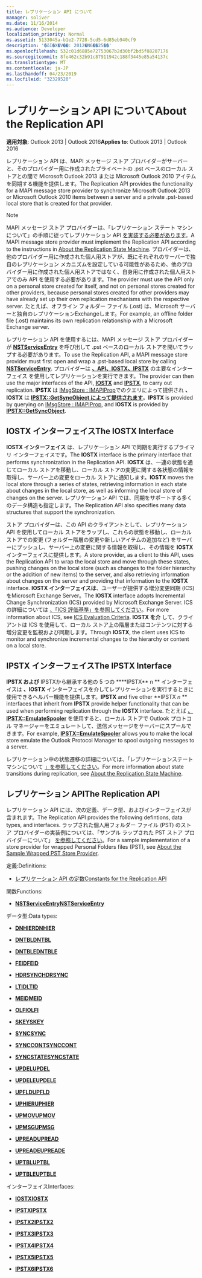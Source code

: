 ```yaml
---
title: レプリケーション API について
manager: soliver
ms.date: 11/16/2014
ms.audience: Developer
localization_priority: Normal
ms.assetid: 5133045a-b1e2-7728-5cd5-6d85eb940cf9
description: '�ŏI�X�V��: 2012�N6��25��'
ms.openlocfilehash: 532c01d6885e72753067b2d30bf2bd5f88207176
ms.sourcegitcommit: 8fe462c32b91c87911942c188f3445e85a54137c
ms.translationtype: MT
ms.contentlocale: ja-JP
ms.lasthandoff: 04/23/2019
ms.locfileid: "32329520"
---
```

# <a name="about-the-replication-api"></a><span data-ttu-id="1e449-103">レプリケーション API について</span><span class="sxs-lookup"><span data-stu-id="1e449-103">About the Replication API</span></span>

  
  
<span data-ttu-id="1e449-104">**適用対象**: Outlook 2013 | Outlook 2016</span><span class="sxs-lookup"><span data-stu-id="1e449-104">**Applies to**: Outlook 2013 | Outlook 2016</span></span> 
  
<span data-ttu-id="1e449-105">レプリケーション API は、MAPI メッセージ ストア プロバイダーがサーバーと、そのプロバイダー用に作成されたプライベートの .pst ベースのローカル ストアとの間で Microsoft Outlook 2013 または Microsoft Outlook 2010 アイテムを同期する機能を提供します。</span><span class="sxs-lookup"><span data-stu-id="1e449-105">The Replication API provides the functionality for a MAPI message store provider to synchronize Microsoft Outlook 2013 or Microsoft Outlook 2010 items between a server and a private .pst-based local store that is created for that provider.</span></span> 
  
> [!NOTE]
> <span data-ttu-id="1e449-106">MAPI メッセージ ストア プロバイダーは、「レプリケーション ステート マシンについて」の手順に従ってレプリケーション API [を実装する必要があります](about-the-replication-state-machine.md)。</span><span class="sxs-lookup"><span data-stu-id="1e449-106">A MAPI message store provider must implement the Replication API according to the instructions in [About the Replication State Machine](about-the-replication-state-machine.md).</span></span> <span data-ttu-id="1e449-107">プロバイダーは、他のプロバイダー用に作成された個人用ストアが、既にそれぞれのサーバーで独自のレプリケーション メカニズムを設定している可能性があるため、他のプロバイダー用に作成された個人用ストアではなく、自身用に作成された個人用ストアでのみ API を使用する必要があります。</span><span class="sxs-lookup"><span data-stu-id="1e449-107">The provider must use the API only on a personal store created for itself, and not on personal stores created for other providers, because personal stores created for other providers may have already set up their own replication mechanisms with the respective server.</span></span> <span data-ttu-id="1e449-108">たとえば、オフライン フォルダー ファイル (.ost) は、Microsoft サーバーと独自のレプリケーションExchangeします。</span><span class="sxs-lookup"><span data-stu-id="1e449-108">For example, an offline folder file (.ost) maintains its own replication relationship with a Microsoft Exchange server.</span></span> 
  
<span data-ttu-id="1e449-109">レプリケーション API を使用するには、MAPI メッセージ ストア プロバイダーが **[NSTServiceEntry](nstserviceentry.md)** を呼び出して .pst ベースのローカル ストアを開いてラップする必要があります。</span><span class="sxs-lookup"><span data-stu-id="1e449-109">To use the Replication API, a MAPI message store provider must first open and wrap a .pst-based local store by calling **[NSTServiceEntry](nstserviceentry.md)**.</span></span> <span data-ttu-id="1e449-110">プロバイダーは **[、API、IOSTX、IPSTX](iostxiunknown.md)** の主要なインターフェイス **[](ipstxiunknown.md)** を使用してレプリケーションを実行できます。</span><span class="sxs-lookup"><span data-stu-id="1e449-110">The provider can then use the major interfaces of the API, **[IOSTX](iostxiunknown.md)** and **[IPSTX](ipstxiunknown.md)**, to carry out replication.</span></span> <span data-ttu-id="1e449-111">**IPSTX** は [IMsgStore : IMAPIProp](imsgstoreimapiprop.md)でのクエリによって提供され **、IOSTX** は **[IPSTX::GetSyncObject によって提供されます](ipstx-getsyncobject.md)**。</span><span class="sxs-lookup"><span data-stu-id="1e449-111">**IPSTX** is provided by querying on [IMsgStore : IMAPIProp](imsgstoreimapiprop.md), and **IOSTX** is provided by **[IPSTX::GetSyncObject](ipstx-getsyncobject.md)**.</span></span> 
  
## <a name="the-iostx-interface"></a><span data-ttu-id="1e449-112">IOSTX インターフェイス</span><span class="sxs-lookup"><span data-stu-id="1e449-112">The IOSTX Interface</span></span>

<span data-ttu-id="1e449-113">**IOSTX インターフェイス** は、レプリケーション API で同期を実行するプライマリ インターフェイスです。</span><span class="sxs-lookup"><span data-stu-id="1e449-113">The **IOSTX** interface is the primary interface that performs synchronization in the Replication API.</span></span> <span data-ttu-id="1e449-114">**IOSTX** は、一連の状態を通じてローカル ストアを移動し、ローカル ストアの変更に関する各状態の情報を取得し、サーバー上の変更をローカル ストアに通知します。</span><span class="sxs-lookup"><span data-stu-id="1e449-114">**IOSTX** moves the local store through a series of states, retrieving information in each state about changes in the local store, as well as informing the local store of changes on the server.</span></span> <span data-ttu-id="1e449-115">レプリケーション API では、同期をサポートする多くのデータ構造も指定します。</span><span class="sxs-lookup"><span data-stu-id="1e449-115">The Replication API also specifies many data structures that support the synchronization.</span></span> 
  
<span data-ttu-id="1e449-116">ストア プロバイダーは、この API のクライアントとして、レプリケーション API を使用してローカル ストアをラップし、これらの状態を移動し、ローカル ストアでの変更 (フォルダー階層の変更や新しいアイテムの追加など) をサーバーにプッシュし、サーバー上の変更に関する情報を取得し、その情報を **IOSTX** インターフェイスに提供します。</span><span class="sxs-lookup"><span data-stu-id="1e449-116">A store provider, as a client to this API, uses the Replication API to wrap the local store and move through these states, pushing changes on the local store (such as changes to the folder hierarchy or the addition of new items) to the server, and also retrieving information about changes on the server and providing that information to the **IOSTX** interface.</span></span> <span data-ttu-id="1e449-117">**IOSTX インターフェイスは**、ユーザーが提供する増分変更同期 (ICS) をMicrosoft Exchange Server。</span><span class="sxs-lookup"><span data-stu-id="1e449-117">The **IOSTX** interface adopts Incremental Change Synchronization (ICS) provided by Microsoft Exchange Server.</span></span> <span data-ttu-id="1e449-118">ICS の詳細については [、「ICS 評価基準」を参照してください](https://msdn.microsoft.com/library/aa579252%28EXCHG.80%29.aspx)。</span><span class="sxs-lookup"><span data-stu-id="1e449-118">For more information about ICS, see [ICS Evaluation Criteria](https://msdn.microsoft.com/library/aa579252%28EXCHG.80%29.aspx).</span></span> <span data-ttu-id="1e449-119">**IOSTX を介** して、クライアントは ICS を使用して、ローカル ストア上の階層またはコンテンツに対する増分変更を監視および同期します。</span><span class="sxs-lookup"><span data-stu-id="1e449-119">Through **IOSTX**, the client uses ICS to monitor and synchronize incremental changes to the hierarchy or content on a local store.</span></span> 
  
## <a name="the-ipstx-interface"></a><span data-ttu-id="1e449-120">IPSTX インターフェイス</span><span class="sxs-lookup"><span data-stu-id="1e449-120">The IPSTX Interface</span></span>

 <span data-ttu-id="1e449-121">**IPSTX および** IPSTXから継承する他の 5 つの \*\*\*\*IPSTX\*\* n \*\* インターフェイスは **、IOSTX** インターフェイスを介してレプリケーションを実行するときに使用できるヘルパー機能を提供します。</span><span class="sxs-lookup"><span data-stu-id="1e449-121">**IPSTX** and five other \*\*IPSTX *n* \*\* interfaces that inherit from **IPSTX** provide helper functionality that can be used when performing replication through the **IOSTX** interface.</span></span> <span data-ttu-id="1e449-122">たとえば **[、IPSTX::EmulateSpooler](ipstx-emulatespooler.md)** を使用すると、ローカル ストアで Outlook プロトコル マネージャーをエミュレートして、送信メッセージをサーバーにスプールできます。</span><span class="sxs-lookup"><span data-stu-id="1e449-122">For example, **[IPSTX::EmulateSpooler](ipstx-emulatespooler.md)** allows you to make the local store emulate the Outlook Protocol Manager to spool outgoing messages to a server.</span></span> 
  
<span data-ttu-id="1e449-123">レプリケーション中の状態遷移の詳細については、「レプリケーションステート マシンについて [」を参照してください](about-the-replication-state-machine.md)。</span><span class="sxs-lookup"><span data-stu-id="1e449-123">For more information about state transitions during replication, see [About the Replication State Machine](about-the-replication-state-machine.md).</span></span>
  
## <a name="the-replication-api"></a><span data-ttu-id="1e449-124">レプリケーション API</span><span class="sxs-lookup"><span data-stu-id="1e449-124">The Replication API</span></span>

<span data-ttu-id="1e449-125">レプリケーション API には、次の定義、データ型、およびインターフェイスが含まれます。</span><span class="sxs-lookup"><span data-stu-id="1e449-125">The Replication API provides the following defintions, data types, and interfaces.</span></span> <span data-ttu-id="1e449-126">ラップされた個人用フォルダー ファイル (PST) のストア プロバイダーの実装例については、「サンプル ラップされた PST ストア プロバイダーについて」 [を参照してください](about-the-sample-wrapped-pst-store-provider.md)。</span><span class="sxs-lookup"><span data-stu-id="1e449-126">For a sample implementation of a store provider for wrapped Personal Folders files (PST), see [About the Sample Wrapped PST Store Provider](about-the-sample-wrapped-pst-store-provider.md).</span></span>
  
<span data-ttu-id="1e449-127">定義:</span><span class="sxs-lookup"><span data-stu-id="1e449-127">Definitions:</span></span>
  
- [<span data-ttu-id="1e449-128">レプリケーション API の定数</span><span class="sxs-lookup"><span data-stu-id="1e449-128">Constants for the Replication API</span></span>](mapi-constants.md)
    
<span data-ttu-id="1e449-129">関数</span><span class="sxs-lookup"><span data-stu-id="1e449-129">Functions:</span></span>
  
- <span data-ttu-id="1e449-130">**[NSTServiceEntry](nstserviceentry.md)**</span><span class="sxs-lookup"><span data-stu-id="1e449-130">**[NSTServiceEntry](nstserviceentry.md)**</span></span>
    
<span data-ttu-id="1e449-131">データ型:</span><span class="sxs-lookup"><span data-stu-id="1e449-131">Data types:</span></span>
  
- <span data-ttu-id="1e449-132">**[DNHIER](dnhier.md)**</span><span class="sxs-lookup"><span data-stu-id="1e449-132">**[DNHIER](dnhier.md)**</span></span>
    
- <span data-ttu-id="1e449-133">**[DNTBL](dntbl.md)**</span><span class="sxs-lookup"><span data-stu-id="1e449-133">**[DNTBL](dntbl.md)**</span></span>
    
- <span data-ttu-id="1e449-134">**[DNTBLE](dntble.md)**</span><span class="sxs-lookup"><span data-stu-id="1e449-134">**[DNTBLE](dntble.md)**</span></span>
    
- <span data-ttu-id="1e449-135">**[FEID](feid.md)**</span><span class="sxs-lookup"><span data-stu-id="1e449-135">**[FEID](feid.md)**</span></span>
    
- <span data-ttu-id="1e449-136">**[HDRSYNC](hdrsync.md)**</span><span class="sxs-lookup"><span data-stu-id="1e449-136">**[HDRSYNC](hdrsync.md)**</span></span>
    
- <span data-ttu-id="1e449-137">**[LTID](ltid.md)**</span><span class="sxs-lookup"><span data-stu-id="1e449-137">**[LTID](ltid.md)**</span></span>
    
- <span data-ttu-id="1e449-138">**[MEID](meid.md)**</span><span class="sxs-lookup"><span data-stu-id="1e449-138">**[MEID](meid.md)**</span></span>
    
- <span data-ttu-id="1e449-139">**[OLFI](olfi.md)**</span><span class="sxs-lookup"><span data-stu-id="1e449-139">**[OLFI](olfi.md)**</span></span>
    
- <span data-ttu-id="1e449-140">**[SKEY](skey.md)**</span><span class="sxs-lookup"><span data-stu-id="1e449-140">**[SKEY](skey.md)**</span></span>
    
- <span data-ttu-id="1e449-141">**[SYNC](sync.md)**</span><span class="sxs-lookup"><span data-stu-id="1e449-141">**[SYNC](sync.md)**</span></span>
    
- <span data-ttu-id="1e449-142">**[SYNCCONT](synccont.md)**</span><span class="sxs-lookup"><span data-stu-id="1e449-142">**[SYNCCONT](synccont.md)**</span></span>
    
- <span data-ttu-id="1e449-143">**[SYNCSTATE](syncstate.md)**</span><span class="sxs-lookup"><span data-stu-id="1e449-143">**[SYNCSTATE](syncstate.md)**</span></span>
    
- <span data-ttu-id="1e449-144">**[UPDEL](updel.md)**</span><span class="sxs-lookup"><span data-stu-id="1e449-144">**[UPDEL](updel.md)**</span></span>
    
- <span data-ttu-id="1e449-145">**[UPDELE](updele.md)**</span><span class="sxs-lookup"><span data-stu-id="1e449-145">**[UPDELE](updele.md)**</span></span>
    
- <span data-ttu-id="1e449-146">**[UPFLD](upfld.md)**</span><span class="sxs-lookup"><span data-stu-id="1e449-146">**[UPFLD](upfld.md)**</span></span>
    
- <span data-ttu-id="1e449-147">**[UPHIER](uphier.md)**</span><span class="sxs-lookup"><span data-stu-id="1e449-147">**[UPHIER](uphier.md)**</span></span>
    
- <span data-ttu-id="1e449-148">**[UPMOV](upmov.md)**</span><span class="sxs-lookup"><span data-stu-id="1e449-148">**[UPMOV](upmov.md)**</span></span>
    
- <span data-ttu-id="1e449-149">**[UPMSG](upmsg.md)**</span><span class="sxs-lookup"><span data-stu-id="1e449-149">**[UPMSG](upmsg.md)**</span></span>
    
- <span data-ttu-id="1e449-150">**[UPREAD](upread.md)**</span><span class="sxs-lookup"><span data-stu-id="1e449-150">**[UPREAD](upread.md)**</span></span>
    
- <span data-ttu-id="1e449-151">**[UPREADE](upreade.md)**</span><span class="sxs-lookup"><span data-stu-id="1e449-151">**[UPREADE](upreade.md)**</span></span>
    
- <span data-ttu-id="1e449-152">**[UPTBL](uptbl.md)**</span><span class="sxs-lookup"><span data-stu-id="1e449-152">**[UPTBL](uptbl.md)**</span></span>
    
- <span data-ttu-id="1e449-153">**[UPTBLE](uptble.md)**</span><span class="sxs-lookup"><span data-stu-id="1e449-153">**[UPTBLE](uptble.md)**</span></span>
    
<span data-ttu-id="1e449-154">インターフェイス</span><span class="sxs-lookup"><span data-stu-id="1e449-154">Interfaces:</span></span>
  
- <span data-ttu-id="1e449-155">**[IOSTX](iostxiunknown.md)**</span><span class="sxs-lookup"><span data-stu-id="1e449-155">**[IOSTX](iostxiunknown.md)**</span></span>
    
- <span data-ttu-id="1e449-156">**[IPSTX](ipstxiunknown.md)**</span><span class="sxs-lookup"><span data-stu-id="1e449-156">**[IPSTX](ipstxiunknown.md)**</span></span>
    
- <span data-ttu-id="1e449-157">**[IPSTX2](ipstx2ipstx.md)**</span><span class="sxs-lookup"><span data-stu-id="1e449-157">**[IPSTX2](ipstx2ipstx.md)**</span></span>
    
- <span data-ttu-id="1e449-158">**[IPSTX3](ipstx3ipstx2.md)**</span><span class="sxs-lookup"><span data-stu-id="1e449-158">**[IPSTX3](ipstx3ipstx2.md)**</span></span>
    
- <span data-ttu-id="1e449-159">**[IPSTX4](ipstx4ipstx3.md)**</span><span class="sxs-lookup"><span data-stu-id="1e449-159">**[IPSTX4](ipstx4ipstx3.md)**</span></span>
    
- <span data-ttu-id="1e449-160">**[IPSTX5](ipstx5ipstx4.md)**</span><span class="sxs-lookup"><span data-stu-id="1e449-160">**[IPSTX5](ipstx5ipstx4.md)**</span></span>
    
- <span data-ttu-id="1e449-161">**[IPSTX6](ipstx6ipstx5.md)**</span><span class="sxs-lookup"><span data-stu-id="1e449-161">**[IPSTX6](ipstx6ipstx5.md)**</span></span>
    


